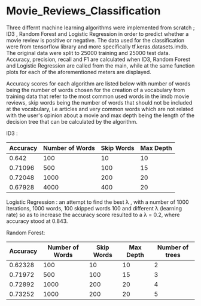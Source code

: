 # Movie_Reviews_Classification

Three differnt machine learning algorithms were implemented from scratch ; ID3 , Random Forest and Logistic Regression 
in order to predict whether a movie review is positive or negative. The data used for the classification were from tensorflow library and more
specifically tf.keras.datasets.imdb. The original data were split to 25000 training and 25000 test data. Accuracy, precision, recall and F1 are calculated 
when ID3, Random Forest and Logistic Regression are called from the main, while at the same function plots for each of the aforementioned meters are displayed.

Accuracy scores for each algorithm are listed below with number of words being the number of words chosen for the creation of a vocabulary from
training data that refer to the most common used words in the imdb movie reviews, skip words being the number of words that should not be included at
the vocabulary, i.e articles and very common words which are not related with the user's opinion about a movie and max depth being the length of the decision 
tree that can be calculated by the algorithm.

ID3 :

| Accuracy | Number of Words | Skip Words | Max Depth
| -------- | --------------- | ---------- | -------- |
|0.642     |     100         |        10  |        10|
| 0.71096| 500| 100 |15|
|0.72048| 1000| 200| 20|
|0.67928| 4000| 400| 20|


Logistic Regression : an attempt to find the best λ , with a number of 1000 Iterations, 1000 words, 100 skipped words 100 and different λ
(learning rate) so as to increase the accuracy score resulted to a λ = 0.2, where accuracy stood at 0.843.

Random Forest:

| Accuracy | Number of Words | Skip Words | Max Depth|Number of trees|
| -------- | --------------- | ---------- | -------- |---------------|
|0.62328| 100| 10| 10| 2
|0.71972| 500| 100| 15|3
|0.72892| 1000| 200| 20|4
|0.73252| 1000| 200| 20|5




